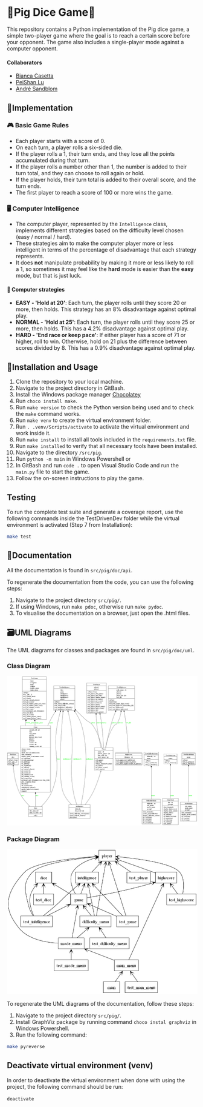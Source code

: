 # 🐽Pig Dice Game🐽

This repository contains a Python implementation of the Pig dice game, a simple two-player game where the goal is to reach a certain score before your opponent. The game also includes a single-player mode against a computer opponent.

#### Collaborators
- [Bianca Casetta](https://github.com/biancacasetta)
- [PeiShan Lu](https://github.com/peishh)
- [André Sandblom](https://github.com/AndreSandblom)

## 🎲Implementation

### 🎮 Basic Game Rules
- Each player starts with a score of 0.
- On each turn, a player rolls a six-sided die.
- If the player rolls a 1, their turn ends, and they lose all the points accumulated during that turn.
- If the player rolls a number other than 1, the number is added to their turn total, and they can choose to roll again or hold.
- If the player holds, their turn total is added to their overall score, and the turn ends.
- The first player to reach a score of 100 or more wins the game.

### 🖥️ Computer Intelligence
- The computer player, represented by the `Intelligence` class, implements different strategies based on the difficulty level chosen (easy / normal / hard).
- These strategies aim to make the computer player more or less intelligent in terms of the percentage of disadvantage that each strategy represents.
- It does **not** manipulate probability by making it more or less likely to roll a 1, so sometimes it may feel like the **hard** mode is easier than the **easy** mode, but that is just luck.

#### 🧠 Computer strategies
- **EASY - 'Hold at 20'**: Each turn, the player rolls until they score 20 or more, then holds. This strategy has an 8% disadvantage against optimal play.
- **NORMAL - 'Hold at 25'**: Each turn, the player rolls until they score 25 or more, then holds. This has a 4.2% disadvantage against optimal play.
- **HARD - 'End race or keep pace'**: If either player has a score of 71 or higher, roll to win. Otherwise, hold on 21 plus the difference between scores divided by 8. This has a 0.9% disadvantage against optimal play.

## 🎲Installation and Usage

1. Clone the repository to your local machine.
2. Navigate to the project directory in GitBash.
3. Install the Windows package manager [Chocolatey](https://chocolatey.org/install#individual)
4. Run `choco install make`.
5. Run `make version` to check the Python version being used and to check the `make` command works.
6. Run `make venv` to create the virtual environment folder.
7. Run `. .venv/Scripts/activate` to activate the virtual environment and work inside it.
6. Run `make install` to install all tools included in the `requirements.txt` file.
7. Run `make installed` to verify that all necessary tools have been installed.
10. Navigate to the directory `/src/pig`.
11. Run `python -m main` in Windows Powershell or
12. In GitBash and run `code .` to open Visual Studio Code and run the `main.py` file to start the game.
13. Follow the on-screen instructions to play the game.

## Testing

To run the complete test suite and generate a coverage report, use the following commands inside the TestDrivenDev folder while the virtual environment is activated (Step 7 from Installation):

```bash
make test
```

## 📃Documentation

All the documentation is found in `src/pig/doc/api`. 

To regenerate the documentation from the code, you can use the following steps:

1. Navigate to the project directory `src/pig/`.
2. If using Windows, run `make pdoc`, otherwise run `make pydoc`.
3. To visualise the documentation on a browser, just open the .html files.

## 🗃️UML Diagrams

The UML diagrams for classes and packages are found in `src/pig/doc/uml`.

### Class Diagram

<img src="src/pig/doc/uml/classes.png">

### Package Diagram

<img src="src/pig/doc/uml/packages.png">

To regenerate the UML diagrams of the documentation, follow these steps:

1. Navigate to the project directory `src/pig/`.
2. Install GraphViz package by running command `choco instal graphviz` in Windows Powershell.
3. Run the following command:

```bash
make pyreverse
```

## Deactivate virtual environment (venv)

In order to deactivate the virtual environment when done with using the project, the following command should be run:

```deactivate```
